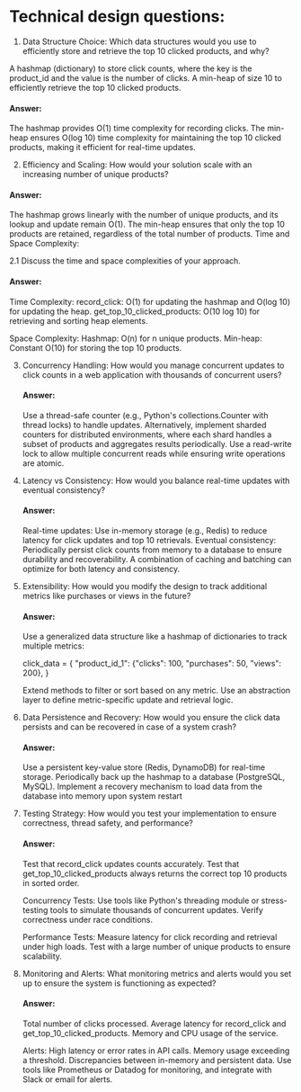 # Technical design questions:

1. Data Structure Choice:
  Which data structures would you use to efficiently store and retrieve the top 10 clicked products, and why?

  A hashmap (dictionary) to store click counts, where the key is the product_id and the value is the number of clicks.
  A min-heap of size 10 to efficiently retrieve the top 10 clicked products.

  #### Answer:
  The hashmap provides O(1) time complexity for recording clicks.
  The min-heap ensures O(log 10) time complexity for maintaining the top 10 clicked products, making it efficient for real-time updates.

2. Efficiency and Scaling:
  How would your solution scale with an increasing number of unique products?

  #### Answer:
  The hashmap grows linearly with the number of unique products, and its lookup and update remain O(1).
  The min-heap ensures that only the top 10 products are retained, regardless of the total number of products.
  Time and Space Complexity:

2.1 Discuss the time and space complexities of your approach. 

  #### Answer:
  Time Complexity:
  record_click: O(1) for updating the hashmap and O(log 10) for updating the heap.
  get_top_10_clicked_products: O(10 log 10) for retrieving and sorting heap elements.

  Space Complexity:
  Hashmap: O(n) for n unique products.
  Min-heap: Constant O(10) for storing the top 10 products.

3. Concurrency Handling:
  How would you manage concurrent updates to click counts in a web application with thousands of concurrent users?

    #### Answer:
    Use a thread-safe counter (e.g., Python's collections.Counter with thread locks) to handle updates.
    Alternatively, implement sharded counters for distributed environments, where each shard handles a subset of products and aggregates results periodically.
    Use a read-write lock to allow multiple concurrent reads while ensuring write operations are atomic.

4. Latency vs Consistency:
   How would you balance real-time updates with eventual consistency?

    #### Answer:
    Real-time updates: Use in-memory storage (e.g., Redis) to reduce latency for click updates and top 10 retrievals.
    Eventual consistency: Periodically persist click counts from memory to a database to ensure durability and recoverability.
    A combination of caching and batching can optimize for both latency and consistency.

5. Extensibility:
    How would you modify the design to track additional metrics like purchases or views in the future?

    #### Answer:
    Use a generalized data structure like a hashmap of dictionaries to track multiple metrics:

    click_data = {
      "product_id_1": {"clicks": 100, "purchases": 50, "views": 200},
    }

    Extend methods to filter or sort based on any metric.
    Use an abstraction layer to define metric-specific update and retrieval logic.

6. Data Persistence and Recovery:
   How would you ensure the click data persists and can be recovered in case of a system crash?

    #### Answer:
    Use a persistent key-value store (Redis, DynamoDB) for real-time storage.
    Periodically back up the hashmap to a database (PostgreSQL, MySQL).
    Implement a recovery mechanism to load data from the database into memory upon system restart

7. Testing Strategy:
   How would you test your implementation to ensure correctness, thread safety, and performance?

    #### Answer:
    Test that record_click updates counts accurately.
    Test that get_top_10_clicked_products always returns the correct top 10 products in sorted order.

    Concurrency Tests:
    Use tools like Python's threading module or stress-testing tools to simulate thousands of concurrent updates.
    Verify correctness under race conditions.

    Performance Tests:
    Measure latency for click recording and retrieval under high loads.
    Test with a large number of unique products to ensure scalability.

8. Monitoring and Alerts:
   What monitoring metrics and alerts would you set up to ensure the system is functioning as expected?

    #### Answer:
    Total number of clicks processed.
    Average latency for record_click and get_top_10_clicked_products.
    Memory and CPU usage of the service.

    Alerts:
    High latency or error rates in API calls.
    Memory usage exceeding a threshold.
    Discrepancies between in-memory and persistent data.
    Use tools like Prometheus or Datadog for monitoring, and integrate with Slack or email for alerts.
